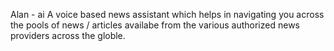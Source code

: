 Alan - ai 
A voice based news assistant which helps in navigating you across the pools of news / articles availabe from the various authorized news providers across the globle.

